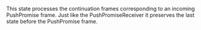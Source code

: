 This state processes the continuation frames corresponding to an incoming PushPromise frame. Just like the PushPromiseReceiver it preserves the last state before the PushPromise frame.